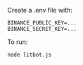Create a .env file with:
```
BINANCE_PUBLIC_KEY=...
BINANCE_SECRET_KEY=...
```

To run:
```
node litbot.js
```